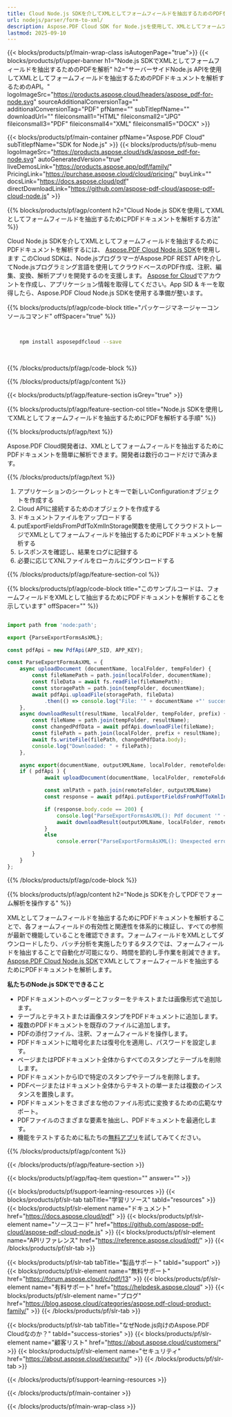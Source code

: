 ```yaml
---
title: Cloud Node.js SDKを介してXMLとしてフォームフィールドを抽出するためのPDFを解析
url: nodejs/parser/form-to-xml/
description: Aspose.PDF Cloud SDK for Node.jsを使用して、XMLとしてフォームフィールドを抽出するためにPDFファイルを解析します。発見可能性とインデックス作成を強化します。
lastmod: 2025-09-10
---
```


{{< blocks/products/pf/main-wrap-class isAutogenPage="true">}}
{{< blocks/products/pf/upper-banner h1="Node.js SDKでXMLとしてフォームフィールドを抽出するためのPDFを解析" h2="サーバーサイドNode.js APIを使用してXMLとしてフォームフィールドを抽出するためのPDFドキュメントを解析するためのAPI。" logoImageSrc="https://products.aspose.cloud/headers/aspose_pdf-for-node.svg" sourceAdditionalConversionTag="" additionalConversionTag="PDF" pfName="" subTitlepfName="" downloadUrl="" fileiconsmall1="HTML" fileiconsmall2="JPG" fileiconsmall3="PDF" fileiconsmall4="XML" fileiconsmall5="DOCX" >}}

{{< blocks/products/pf/main-container pfName="Aspose.PDF Cloud" subTitlepfName="SDK for Node.js" >}}
{{< blocks/products/pf/sub-menu logoImageSrc="https://products.aspose.cloud/sdk/aspose_pdf-for-node.svg"
autoGeneratedVersion="true"
liveDemosLink="https://products.aspose.app/pdf/family/" PricingLink="https://purchase.aspose.cloud/cloud/pricing/" buyLink="" docsLink="https://docs.aspose.cloud/pdf"  directDownloadLink="https://github.com/aspose-pdf-cloud/aspose-pdf-cloud-node.js" >}}

{{% blocks/products/pf/agp/content h2="Cloud Node.js SDKを使用してXMLとしてフォームフィールドを抽出するためにPDFドキュメントを解析する方法" %}}

Cloud Node.js SDKを介してXMLとしてフォームフィールドを抽出するためにPDFドキュメントを解析するには、
[Aspose.PDF Cloud Node.js SDK](https://products.aspose.cloud/pdf/nodejs/)を使用します
このCloud SDKは、Node.jsプログラマーがAspose.PDF REST APIを介してNode.jsプログラミング言語を使用してクラウドベースのPDF作成、注釈、編集、変換、解析アプリを開発するのを支援します。 [Aspose for Cloud](https://dashboard.aspose.cloud/#/apps)でアカウントを作成し、アプリケーション情報を取得してください。App SID & キーを取得したら、Aspose.PDF Cloud Node.js SDKを使用する準備が整います。

{{% blocks/products/pf/agp/code-block title="パッケージマネージャーコンソールコマンド" offSpacer="true" %}}

```bash

     
    npm install asposepdfcloud --save
     
     

```

{{% /blocks/products/pf/agp/code-block %}}

{{% /blocks/products/pf/agp/content %}}

{{< blocks/products/pf/agp/feature-section isGrey="true" >}}

{{% blocks/products/pf/agp/feature-section-col title="Node.js SDKを使用してXMLとしてフォームフィールドを抽出するためにPDFを解析する手順" %}}

{{% blocks/products/pf/agp/text %}}

Aspose.PDF Cloud開発者は、XMLとしてフォームフィールドを抽出するためにPDFドキュメントを簡単に解析できます。開発者は数行のコードだけで済みます。

{{% /blocks/products/pf/agp/text %}}

1. アプリケーションのシークレットとキーで新しいConfigurationオブジェクトを作成する
1. Cloud APIに接続するためのオブジェクトを作成する
1. ドキュメントファイルをアップロードする
1. putExportFieldsFromPdfToXmlInStorage関数を使用してクラウドストレージでXMLとしてフォームフィールドを抽出するためにPDFドキュメントを解析する
1. レスポンスを確認し、結果をログに記録する
1. 必要に応じてXNLファイルをローカルにダウンロードする

{{% /blocks/products/pf/agp/feature-section-col %}}

{{% blocks/products/pf/agp/code-block title="このサンプルコードは、フォームフィールドをXMLとして抽出するためにPDFドキュメントを解析することを示しています" offSpacer="" %}}

```js

import path from 'node:path';

export {ParseExportFormsAsXML};

const pdfApi = new PdfApi(APP_SID, APP_KEY);

const ParseExportFormsAsXML = {
    async uploadDocument (documentName, localFolder, tempFolder) {
        const fileNamePath = path.join(localFolder, documentName);
        const fileData = await fs.readFile(fileNamePath);
        const storagePath = path.join(tempFolder, documentName);
        await pdfApi.uploadFile(storagePath, fileData)
            .then(() => console.log("File: '" + documentName +"' successfully uploaded."));
    },
    async downloadResult(resultName, localFolder, tempFolder, prefix) {
        const fileName = path.join(tempFolder, resultName);
        const changedPdfData = await pdfApi.downloadFile(fileName);
        const filePath = path.join(localFolder, prefix + resultName);
        await fs.writeFile(filePath, changedPdfData.body);
        console.log("Downloaded: " + filePath);
    },

    async export(documentName, outputXMLName, localFolder, remoteFolder) {
	if ( pdfApi ) {
            await uploadDocument(documentName, localFolder, remoteFolder);

            const xmlPath = path.join(remoteFolder, outputXMLName)
            const response = await pdfApi.putExportFieldsFromPdfToXmlInStorage( documentName, xmlPath, null, remoteFolder );

            if (response.body.code == 200) {
                console.log("ParseExportFormsAsXML(): Pdf document '" + documentName + "' form fields successfully exported to '" + outputXMLName + "' file!");
                await downloadResult(outputXMLName, localFolder, remoteFolder, "");
            }
            else
                console.error("ParseExportFormsAsXML(): Unexpected error!") 

        }
    }
};
```

{{% /blocks/products/pf/agp/code-block %}}

{{% blocks/products/pf/agp/content h2="Node.js SDKを介してPDFでフォーム解析を操作する" %}}

XMLとしてフォームフィールドを抽出するためにPDFドキュメントを解析することで、各フォームフィールドの有効性と関連性を体系的に検証し、すべての参照が最新で機能していることを確認できます。フォームフィールドをXMLとしてダウンロードしたり、バッチ分析を実施したりするタスクでは、フォームフィールドを抽出することで自動化が可能になり、時間を節約し手作業を削減できます。
[Aspose.PDF Cloud Node.js SDK](https://products.aspose.cloud/pdf/nodejs/)でXMLとしてフォームフィールドを抽出するためにPDFドキュメントを解析します。

**私たちのNode.js SDKでできること**

+ PDFドキュメントのヘッダーとフッターをテキストまたは画像形式で追加します。
+ テーブルとテキストまたは画像スタンプをPDFドキュメントに追加します。
+ 複数のPDFドキュメントを既存のファイルに追加します。
+ PDFの添付ファイル、注釈、フォームフィールドを操作します。
+ PDFドキュメントに暗号化または復号化を適用し、パスワードを設定します。
+ ページまたはPDFドキュメント全体からすべてのスタンプとテーブルを削除します。
+ PDFドキュメントからIDで特定のスタンプやテーブルを削除します。
+ PDFページまたはドキュメント全体からテキストの単一または複数のインスタンスを置換します。
+ PDFドキュメントをさまざまな他のファイル形式に変換するための広範なサポート。
+ PDFファイルのさまざまな要素を抽出し、PDFドキュメントを最適化します。
+ 機能をテストするために私たちの[無料アプリ](https://products.aspose.app/pdf/)を試してみてください。

{{% /blocks/products/pf/agp/content %}}

{{< /blocks/products/pf/agp/feature-section >}}

{{< blocks/products/pf/agp/faq-item question="" answer="" >}}

{{< blocks/products/pf/support-learning-resources >}}
{{< blocks/products/pf/slr-tab tabTitle="学習リソース" tabId="resources" >}}
{{< blocks/products/pf/slr-element name="ドキュメント" href="https://docs.aspose.cloud/pdf" >}}
{{< blocks/products/pf/slr-element name="ソースコード" href="https://github.com/aspose-pdf-cloud/aspose-pdf-cloud-node.js" >}}
{{< blocks/products/pf/slr-element name="APIリファレンス" href="https://reference.aspose.cloud/pdf/" >}}
{{< /blocks/products/pf/slr-tab >}}

{{< blocks/products/pf/slr-tab tabTitle="製品サポート" tabId="support" >}}
{{< blocks/products/pf/slr-element name="無料サポート" href="https://forum.aspose.cloud/c/pdf/13" >}}
{{< blocks/products/pf/slr-element name="有料サポート" href="https://helpdesk.aspose.cloud" >}}
{{< blocks/products/pf/slr-element name="ブログ" href="https://blog.aspose.cloud/categories/aspose.pdf-cloud-product-family/" >}}
{{< /blocks/products/pf/slr-tab >}}

{{< blocks/products/pf/slr-tab tabTitle="なぜNode.js向けのAspose.PDF Cloudなのか？" tabId="success-stories" >}}
{{< blocks/products/pf/slr-element name="顧客リスト" href="https://about.aspose.cloud/customers/" >}}
{{< blocks/products/pf/slr-element name="セキュリティ" href="https://about.aspose.cloud/security/" >}}
{{< /blocks/products/pf/slr-tab >}}

{{< /blocks/products/pf/support-learning-resources >}}

{{< /blocks/products/pf/main-container >}}

{{< /blocks/products/pf/main-wrap-class >}}



